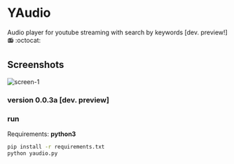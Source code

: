 # YAudio
Audio player for youtube streaming with search by keywords [dev. preview!] 📻 :octocat: 

## Screenshots
![screen-1](http://i.imgur.com/CFJfnMb.png)

### version 0.0.3a [dev. preview]

### run
Requirements: **python3**
```bash
pip install -r requirements.txt
python yaudio.py
```



